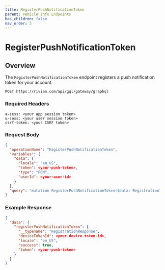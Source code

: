 ```yaml
---
title: RegisterPushNotificationToken
parent: Vehicle Info Endpoints
has_children: false
nav_order: 3
---
```


# RegisterPushNotificationToken

## Overview

The `RegisterPushNotificationToken` endpoint registers a push notification token for your account.

`POST https://rivian.com/api/gql/gateway/graphql`

### Required Headers

```text
a-sess: <your app session token>
u-sess: <your user session token>
csrf-token: <your CSRF token>
```

### Request Body

```json
{
  "operationName": "RegisterPushNotificationToken",
  "variables": {
    "data": {
      "locale": "en_US",
      "token": <your-push-token>,
      "type": "FCM",
      "userId": <your-user-id>
    }
  },
  "query": "mutation RegisterPushNotificationToken($data: RegistrationInput!) { registerPushNotificationToken(data: $data) { __typename deviceTokenId locale success token } }"
}
```

### Example Response

```json
{
  "data": {
    "registerPushNotificationToken": {
      "__typename": "RegistrationResponse",
      "deviceTokenId": <your-device-token-id>,
      "locale": "en_US",
      "success": true,
      "token": <your-push-token>
    }
  }
}
```
